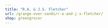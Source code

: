```yaml
---
title: "R.A. & J.S. Fletcher"
url: /grange-over-sands/r-a-and-j-s-fletcher/
shop: greengrocer
---
```


